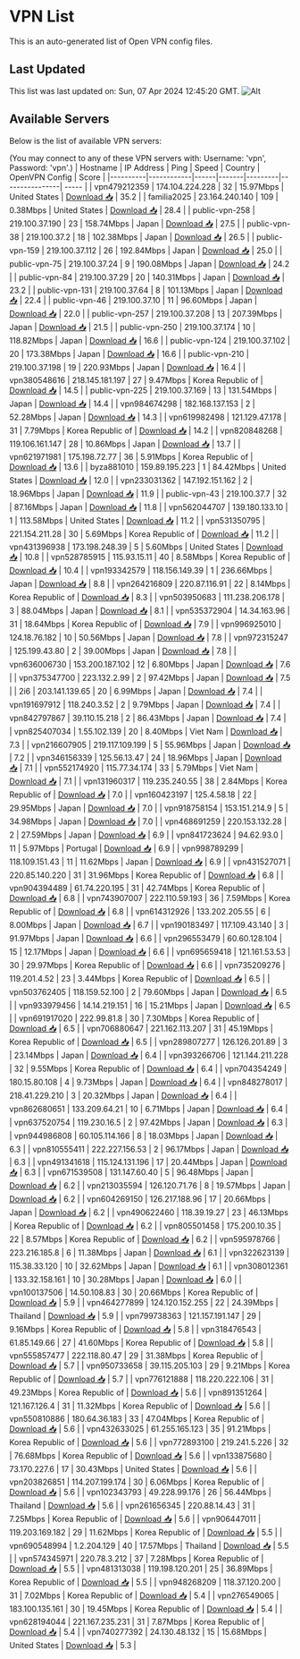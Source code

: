 # VPN List

This is an auto-generated list of Open VPN config files.

## Last Updated

This list was last updated on: Sun, 07 Apr 2024 12:45:20 GMT.
![Alt](https://repobeats.axiom.co/api/embed/186b98318ef1479477931607c1ad7d823f12451f.svg "Repobeats analytics image")

## Available Servers

Below is the list of available VPN servers:

(You may connect to any of these VPN servers with: Username: 'vpn', Password: 'vpn'.)
| Hostname | IP Address | Ping | Speed | Country | OpenVPN Config | Score |
|----------|------------|------|-------|---------|----------------| ----- |
| vpn479212359 | 174.104.224.228 | 32 | 15.97Mbps | United States | [Download 📥](./configs/server_0_US.ovpn) | 35.2 |
| familia2025 | 23.164.240.140 | 109 | 0.38Mbps | United States | [Download 📥](./configs/server_1_US.ovpn) | 28.4 |
| public-vpn-258 | 219.100.37.190 | 23 | 158.74Mbps | Japan | [Download 📥](./configs/server_2_JP.ovpn) | 27.5 |
| public-vpn-38 | 219.100.37.2 | 18 | 102.38Mbps | Japan | [Download 📥](./configs/server_3_JP.ovpn) | 26.5 |
| public-vpn-159 | 219.100.37.112 | 26 | 192.84Mbps | Japan | [Download 📥](./configs/server_4_JP.ovpn) | 25.0 |
| public-vpn-75 | 219.100.37.24 | 9 | 190.08Mbps | Japan | [Download 📥](./configs/server_5_JP.ovpn) | 24.2 |
| public-vpn-84 | 219.100.37.29 | 20 | 140.31Mbps | Japan | [Download 📥](./configs/server_6_JP.ovpn) | 23.2 |
| public-vpn-131 | 219.100.37.64 | 8 | 101.13Mbps | Japan | [Download 📥](./configs/server_7_JP.ovpn) | 22.4 |
| public-vpn-46 | 219.100.37.10 | 11 | 96.60Mbps | Japan | [Download 📥](./configs/server_8_JP.ovpn) | 22.0 |
| public-vpn-257 | 219.100.37.208 | 13 | 207.39Mbps | Japan | [Download 📥](./configs/server_9_JP.ovpn) | 21.5 |
| public-vpn-250 | 219.100.37.174 | 10 | 118.82Mbps | Japan | [Download 📥](./configs/server_10_JP.ovpn) | 16.6 |
| public-vpn-124 | 219.100.37.102 | 20 | 173.38Mbps | Japan | [Download 📥](./configs/server_11_JP.ovpn) | 16.6 |
| public-vpn-210 | 219.100.37.198 | 19 | 220.93Mbps | Japan | [Download 📥](./configs/server_12_JP.ovpn) | 16.4 |
| vpn380548616 | 218.145.181.197 | 27 | 9.47Mbps | Korea Republic of | [Download 📥](./configs/server_13_KR.ovpn) | 14.5 |
| public-vpn-225 | 219.100.37.169 | 13 | 131.54Mbps | Japan | [Download 📥](./configs/server_14_JP.ovpn) | 14.4 |
| vpn984674298 | 182.168.137.153 | 2 | 52.28Mbps | Japan | [Download 📥](./configs/server_15_JP.ovpn) | 14.3 |
| vpn619982498 | 121.129.47.178 | 31 | 7.79Mbps | Korea Republic of | [Download 📥](./configs/server_16_KR.ovpn) | 14.2 |
| vpn820848268 | 119.106.161.147 | 28 | 10.86Mbps | Japan | [Download 📥](./configs/server_17_JP.ovpn) | 13.7 |
| vpn621971981 | 175.198.72.77 | 36 | 5.91Mbps | Korea Republic of | [Download 📥](./configs/server_18_KR.ovpn) | 13.6 |
| byza881010 | 159.89.195.223 | 1 | 84.42Mbps | United States | [Download 📥](./configs/server_19_US.ovpn) | 12.0 |
| vpn233031362 | 147.192.151.162 | 2 | 18.96Mbps | Japan | [Download 📥](./configs/server_20_JP.ovpn) | 11.9 |
| public-vpn-43 | 219.100.37.7 | 32 | 87.16Mbps | Japan | [Download 📥](./configs/server_21_JP.ovpn) | 11.8 |
| vpn562044707 | 139.180.133.10 | 1 | 113.58Mbps | United States | [Download 📥](./configs/server_22_US.ovpn) | 11.2 |
| vpn531350795 | 221.154.211.28 | 30 | 5.69Mbps | Korea Republic of | [Download 📥](./configs/server_23_KR.ovpn) | 11.2 |
| vpn431396938 | 173.198.248.39 | 5 | 5.60Mbps | United States | [Download 📥](./configs/server_24_US.ovpn) | 10.8 |
| vpn528785915 | 115.93.15.11 | 40 | 8.58Mbps | Korea Republic of | [Download 📥](./configs/server_25_KR.ovpn) | 10.4 |
| vpn193342579 | 118.156.149.39 | 1 | 236.66Mbps | Japan | [Download 📥](./configs/server_26_JP.ovpn) | 8.8 |
| vpn264216809 | 220.87.116.91 | 22 | 8.14Mbps | Korea Republic of | [Download 📥](./configs/server_27_KR.ovpn) | 8.3 |
| vpn503950683 | 111.238.206.178 | 3 | 88.04Mbps | Japan | [Download 📥](./configs/server_28_JP.ovpn) | 8.1 |
| vpn535372904 | 14.34.163.96 | 31 | 18.64Mbps | Korea Republic of | [Download 📥](./configs/server_29_KR.ovpn) | 7.9 |
| vpn996925010 | 124.18.76.182 | 10 | 50.56Mbps | Japan | [Download 📥](./configs/server_30_JP.ovpn) | 7.8 |
| vpn972315247 | 125.199.43.80 | 2 | 39.00Mbps | Japan | [Download 📥](./configs/server_31_JP.ovpn) | 7.8 |
| vpn636006730 | 153.200.187.102 | 12 | 6.80Mbps | Japan | [Download 📥](./configs/server_32_JP.ovpn) | 7.6 |
| vpn375347700 | 223.132.2.99 | 2 | 97.42Mbps | Japan | [Download 📥](./configs/server_33_JP.ovpn) | 7.5 |
| 2i6 | 203.141.139.65 | 20 | 6.99Mbps | Japan | [Download 📥](./configs/server_34_JP.ovpn) | 7.4 |
| vpn191697912 | 118.240.3.52 | 2 | 9.79Mbps | Japan | [Download 📥](./configs/server_35_JP.ovpn) | 7.4 |
| vpn842797867 | 39.110.15.218 | 2 | 86.43Mbps | Japan | [Download 📥](./configs/server_36_JP.ovpn) | 7.4 |
| vpn825407034 | 1.55.102.139 | 20 | 8.40Mbps | Viet Nam | [Download 📥](./configs/server_37_VN.ovpn) | 7.3 |
| vpn216607905 | 219.117.109.199 | 5 | 55.96Mbps | Japan | [Download 📥](./configs/server_38_JP.ovpn) | 7.2 |
| vpn346156339 | 125.56.13.47 | 24 | 18.96Mbps | Japan | [Download 📥](./configs/server_39_JP.ovpn) | 7.1 |
| vpn552174920 | 115.77.34.174 | 33 | 5.79Mbps | Viet Nam | [Download 📥](./configs/server_40_VN.ovpn) | 7.1 |
| vpn131960317 | 119.235.240.55 | 38 | 2.84Mbps | Korea Republic of | [Download 📥](./configs/server_41_KR.ovpn) | 7.0 |
| vpn160423197 | 125.4.58.18 | 22 | 29.95Mbps | Japan | [Download 📥](./configs/server_42_JP.ovpn) | 7.0 |
| vpn918758154 | 153.151.214.9 | 5 | 34.98Mbps | Japan | [Download 📥](./configs/server_43_JP.ovpn) | 7.0 |
| vpn468691259 | 220.153.132.28 | 2 | 27.59Mbps | Japan | [Download 📥](./configs/server_44_JP.ovpn) | 6.9 |
| vpn841723624 | 94.62.93.0 | 11 | 5.97Mbps | Portugal | [Download 📥](./configs/server_45_PT.ovpn) | 6.9 |
| vpn998789299 | 118.109.151.43 | 11 | 11.62Mbps | Japan | [Download 📥](./configs/server_46_JP.ovpn) | 6.9 |
| vpn431527071 | 220.85.140.220 | 31 | 31.96Mbps | Korea Republic of | [Download 📥](./configs/server_47_KR.ovpn) | 6.8 |
| vpn904394489 | 61.74.220.195 | 31 | 42.74Mbps | Korea Republic of | [Download 📥](./configs/server_48_KR.ovpn) | 6.8 |
| vpn743907007 | 222.110.59.193 | 36 | 7.59Mbps | Korea Republic of | [Download 📥](./configs/server_49_KR.ovpn) | 6.8 |
| vpn614312926 | 133.202.205.55 | 6 | 8.00Mbps | Japan | [Download 📥](./configs/server_50_JP.ovpn) | 6.7 |
| vpn190183497 | 117.109.43.140 | 3 | 91.97Mbps | Japan | [Download 📥](./configs/server_51_JP.ovpn) | 6.6 |
| vpn296553479 | 60.60.128.104 | 15 | 12.17Mbps | Japan | [Download 📥](./configs/server_52_JP.ovpn) | 6.6 |
| vpn695659418 | 121.161.53.53 | 30 | 29.97Mbps | Korea Republic of | [Download 📥](./configs/server_53_KR.ovpn) | 6.6 |
| vpn735209276 | 119.201.4.52 | 23 | 3.44Mbps | Korea Republic of | [Download 📥](./configs/server_54_KR.ovpn) | 6.5 |
| vpn503762405 | 118.159.52.100 | 2 | 79.60Mbps | Japan | [Download 📥](./configs/server_55_JP.ovpn) | 6.5 |
| vpn933979456 | 14.14.219.151 | 16 | 15.21Mbps | Japan | [Download 📥](./configs/server_56_JP.ovpn) | 6.5 |
| vpn691917020 | 222.99.81.8 | 30 | 7.30Mbps | Korea Republic of | [Download 📥](./configs/server_57_KR.ovpn) | 6.5 |
| vpn706880647 | 221.162.113.207 | 31 | 45.19Mbps | Korea Republic of | [Download 📥](./configs/server_58_KR.ovpn) | 6.5 |
| vpn289807277 | 126.126.201.89 | 3 | 23.14Mbps | Japan | [Download 📥](./configs/server_59_JP.ovpn) | 6.4 |
| vpn393266706 | 121.144.211.228 | 32 | 9.55Mbps | Korea Republic of | [Download 📥](./configs/server_60_KR.ovpn) | 6.4 |
| vpn704354249 | 180.15.80.108 | 4 | 9.73Mbps | Japan | [Download 📥](./configs/server_61_JP.ovpn) | 6.4 |
| vpn848278017 | 218.41.229.210 | 3 | 20.32Mbps | Japan | [Download 📥](./configs/server_62_JP.ovpn) | 6.4 |
| vpn862680651 | 133.209.64.21 | 10 | 6.71Mbps | Japan | [Download 📥](./configs/server_63_JP.ovpn) | 6.4 |
| vpn637520754 | 119.230.16.5 | 2 | 97.42Mbps | Japan | [Download 📥](./configs/server_64_JP.ovpn) | 6.3 |
| vpn944986808 | 60.105.114.166 | 8 | 18.03Mbps | Japan | [Download 📥](./configs/server_65_JP.ovpn) | 6.3 |
| vpn810555411 | 222.227.156.53 | 2 | 96.17Mbps | Japan | [Download 📥](./configs/server_66_JP.ovpn) | 6.3 |
| vpn491341618 | 115.124.131.196 | 17 | 20.44Mbps | Japan | [Download 📥](./configs/server_67_JP.ovpn) | 6.3 |
| vpn671539508 | 131.147.60.40 | 5 | 96.48Mbps | Japan | [Download 📥](./configs/server_68_JP.ovpn) | 6.2 |
| vpn213035594 | 126.120.71.76 | 8 | 19.57Mbps | Japan | [Download 📥](./configs/server_69_JP.ovpn) | 6.2 |
| vpn604269150 | 126.217.188.96 | 17 | 20.66Mbps | Japan | [Download 📥](./configs/server_70_JP.ovpn) | 6.2 |
| vpn490622460 | 118.39.19.27 | 23 | 46.13Mbps | Korea Republic of | [Download 📥](./configs/server_71_KR.ovpn) | 6.2 |
| vpn805501458 | 175.200.10.35 | 22 | 8.57Mbps | Korea Republic of | [Download 📥](./configs/server_72_KR.ovpn) | 6.2 |
| vpn595978766 | 223.216.185.8 | 6 | 11.38Mbps | Japan | [Download 📥](./configs/server_73_JP.ovpn) | 6.1 |
| vpn322623139 | 115.38.33.120 | 10 | 32.62Mbps | Japan | [Download 📥](./configs/server_74_JP.ovpn) | 6.1 |
| vpn308012361 | 133.32.158.161 | 10 | 30.28Mbps | Japan | [Download 📥](./configs/server_75_JP.ovpn) | 6.0 |
| vpn100137506 | 14.50.108.83 | 30 | 20.66Mbps | Korea Republic of | [Download 📥](./configs/server_76_KR.ovpn) | 5.9 |
| vpn464277899 | 124.120.152.255 | 22 | 24.39Mbps | Thailand | [Download 📥](./configs/server_77_TH.ovpn) | 5.9 |
| vpn799738363 | 121.157.191.147 | 29 | 9.16Mbps | Korea Republic of | [Download 📥](./configs/server_78_KR.ovpn) | 5.8 |
| vpn318476543 | 61.85.149.66 | 27 | 41.60Mbps | Korea Republic of | [Download 📥](./configs/server_79_KR.ovpn) | 5.8 |
| vpn555857477 | 222.118.80.47 | 29 | 31.38Mbps | Korea Republic of | [Download 📥](./configs/server_80_KR.ovpn) | 5.7 |
| vpn950733658 | 39.115.205.103 | 29 | 9.21Mbps | Korea Republic of | [Download 📥](./configs/server_81_KR.ovpn) | 5.7 |
| vpn776121888 | 118.220.222.106 | 31 | 49.23Mbps | Korea Republic of | [Download 📥](./configs/server_82_KR.ovpn) | 5.6 |
| vpn891351264 | 121.167.126.4 | 31 | 11.32Mbps | Korea Republic of | [Download 📥](./configs/server_83_KR.ovpn) | 5.6 |
| vpn550810886 | 180.64.36.183 | 33 | 47.04Mbps | Korea Republic of | [Download 📥](./configs/server_84_KR.ovpn) | 5.6 |
| vpn432633025 | 61.255.165.123 | 35 | 91.21Mbps | Korea Republic of | [Download 📥](./configs/server_85_KR.ovpn) | 5.6 |
| vpn772893100 | 219.241.5.226 | 32 | 76.68Mbps | Korea Republic of | [Download 📥](./configs/server_86_KR.ovpn) | 5.6 |
| vpn133875680 | 73.170.227.6 | 17 | 30.43Mbps | United States | [Download 📥](./configs/server_87_US.ovpn) | 5.6 |
| vpn203826851 | 114.207.199.174 | 30 | 6.06Mbps | Korea Republic of | [Download 📥](./configs/server_88_KR.ovpn) | 5.6 |
| vpn102343793 | 49.228.99.176 | 26 | 56.44Mbps | Thailand | [Download 📥](./configs/server_89_TH.ovpn) | 5.6 |
| vpn261656345 | 220.88.14.43 | 31 | 7.25Mbps | Korea Republic of | [Download 📥](./configs/server_90_KR.ovpn) | 5.6 |
| vpn906447011 | 119.203.169.182 | 29 | 11.62Mbps | Korea Republic of | [Download 📥](./configs/server_91_KR.ovpn) | 5.5 |
| vpn690548994 | 1.2.204.129 | 40 | 17.57Mbps | Thailand | [Download 📥](./configs/server_92_TH.ovpn) | 5.5 |
| vpn574345971 | 220.78.3.212 | 37 | 7.28Mbps | Korea Republic of | [Download 📥](./configs/server_93_KR.ovpn) | 5.5 |
| vpn481313038 | 119.198.120.201 | 25 | 36.89Mbps | Korea Republic of | [Download 📥](./configs/server_94_KR.ovpn) | 5.5 |
| vpn948268209 | 118.37.120.200 | 31 | 7.02Mbps | Korea Republic of | [Download 📥](./configs/server_95_KR.ovpn) | 5.4 |
| vpn276549065 | 183.100.135.161 | 30 | 19.45Mbps | Korea Republic of | [Download 📥](./configs/server_96_KR.ovpn) | 5.4 |
| vpn628194044 | 221.167.235.231 | 31 | 7.87Mbps | Korea Republic of | [Download 📥](./configs/server_97_KR.ovpn) | 5.4 |
| vpn740277392 | 24.130.48.132 | 15 | 15.68Mbps | United States | [Download 📥](./configs/server_98_US.ovpn) | 5.3 |
